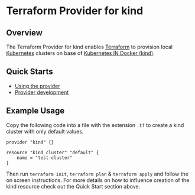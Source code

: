 
# Terraform Provider for kind


## Overview

The Terraform Provider for kind enables [Terraform](https://www.terraform.io) to provision local [Kubernetes](https://kubernetes.io) clusters on base of [Kubernetes IN Docker (kind)](https://github.com/kubernetes-sigs/kind).

## Quick Starts
- [Using the provider](./docs/USAGE.md)
- [Provider development](./docs/DEVELOPMENT.md)

## Example Usage

Copy the following code into a file with the extension `.tf` to create a kind cluster with only default values.
```hcl
provider "kind" {}

resource "kind_cluster" "default" {
    name = "test-cluster"
}
```

Then run `terraform init`, `terraform plan` & `terraform apply` and follow the on screen instructions. For more details on how to influence creation of the kind resource check out the Quick Start section above.